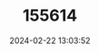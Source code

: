 ---
title: "155614"
category: "Belgrandia torifera"
draft: false
date: 2024-02-22 13:03:52
languages:
  Croatian: ["Dalmatinska Belgrandija"]
  English: ["Dalmatian Belgrande"]
---